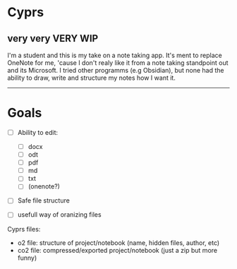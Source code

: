 # Cyprs

## very very VERY WIP

I'm a student and this is my take on a note taking app. It's ment to replace OneNote for me, 'cause I don't realy like it from a note taking standpoint out and its Microsoft. 
I tried other programms (e.g Obsidian), but none had the ability to draw, write and structure my notes how I want it.  

---

# Goals
 - [ ] Ability to edit:
    - [ ] docx
    - [ ] odt
    - [ ] pdf
    - [ ] md
    - [ ] txt
    - [ ] (onenote?)
 - [ ] Safe file structure
 - [ ] usefull way of oranizing files


Cyprs files:
-  o2 file: structure of project/notebook (name, hidden files, author, etc)
- co2 file: compressed/exported project/notebook (just a zip but more funny)
